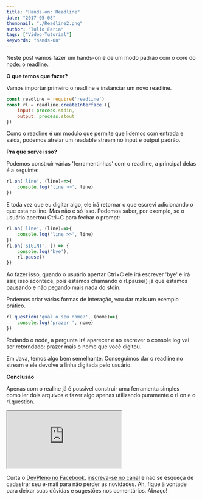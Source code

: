 ```yaml
---
title: "Hands-on: Readline"
date: "2017-05-08"
thumbnail: "./Readline2.png"
author: "Tulio Faria"
tags: ["Video-Tutorial"]
keywords: "hands-On"
---
```



Neste post vamos fazer um hands-on é de um modo padrão com o core do node: o readline.  

**O que temos que fazer?** 
 
Vamos importar primeiro o readline e instanciar um novo readline.

```jsx {numberLines: true}
const readline = require('readline')
const rl = readline.createInterface ({
    input: process.stdin,
    output: process.stout
})
```

Como o readline é um modulo que permite que lidemos com entrada e saída, podemos atrelar um readable stream no input e output padrão.   

**Pra que serve isso?** 

Podemos construir várias 'ferramentinhas' com o readline, a principal delas é a seguinte:

```jsx {numberLines: true}
rl.on('line', (line)==>{
    console.log('line >>', line)
})
```

E toda vez que eu digitar algo, ele irá retornar o que escrevi adicionando o que esta no line. Mas não é só isso. Podemos saber, por exemplo, se o usuário apertou Ctrl+C para fechar o prompt:

```jsx {numberLines: true}
rl.on('line', (line)==>{
    console.log('line >>', line)
})
rl.on('SIGINT', () => {
    console.log('bye'),
    rl.pause()
})
```

Ao fazer isso, quando o usuário apertar Ctrl+C ele irá escrever 'bye' e irá sair, isso acontece, pois estamos chamando o rl.pause() já que estamos pausando e não pegando mais nada do stdin. 

Podemos criar várias formas de interação, vou dar mais um exemplo prático.

```js
rl.question('qual o seu nome?', (nome)=>{
    console.log('prazer ', nome)
})
```

Rodando o node, a pergunta irá aparecer e ao escrever o console.log vai ser retorndado: prazer mais o nome que você digitou. 

Em Java, temos algo bem semelhante. Conseguimos dar o readline no stream e ele devolve a linha digitada pelo usuário.   

**Conclusão** 

Apenas com o realine já é possível construir uma ferramenta simples como ler dois arquivos e fazer algo apenas utilizando puramente o rl.on e o rl.question.  

<div class="embed-responsive embed-responsive-16by9 mb-4">
  <iframe class="embed-responsive-item" src="https://www.youtube.com/embed/ebFK_aSxo2Y" allowfullscreen></iframe>
</div>

Curta o [DevPleno no Facebook](https://www.facebook.com/devpleno), [inscreva-se no canal](https://www.youtube.com/devplenocom) e não se esqueça de cadastrar seu e-mail para não perder as novidades. Ah, fique à vontade para deixar suas dúvidas e sugestões nos comentários. Abraço!
